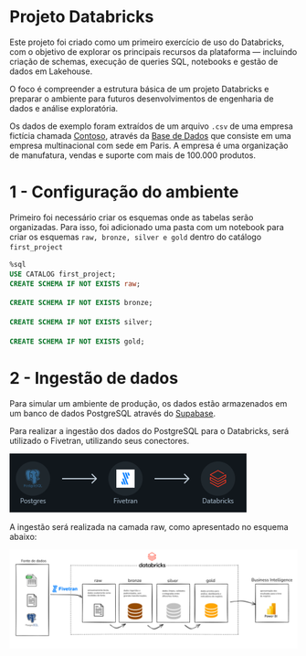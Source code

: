 # Projeto Databricks

Este projeto foi criado como um primeiro exercício de uso do Databricks, com o objetivo de explorar os principais recursos da plataforma — incluindo criação de schemas, execução de queries SQL, notebooks e gestão de dados em Lakehouse.

O foco é compreender a estrutura básica de um projeto Databricks e preparar o ambiente para futuros desenvolvimentos de engenharia de dados e análise exploratória.

Os dados de exemplo foram extraídos de um arquivo `.csv` de uma empresa fictícia chamada [Contoso](https://learn.microsoft.com/pt-br/microsoft-365/enterprise/contoso-overview?view=o365-worldwide), através da [Base de Dados](https://github.com/sql-bi/Contoso-Data-Generator-V2-Data/releases/tag/ready-to-use-data) que consiste em uma empresa multinacional com sede em Paris. A empresa é uma organização de manufatura, vendas e suporte com mais de 100.000 produtos.

# 1 - Configuração do ambiente
Primeiro foi necessário criar os esquemas onde as tabelas serão organizadas. Para isso, foi adicionado uma pasta com um notebook para criar os esquemas `raw, bronze, silver e gold` dentro do catálogo `first_project`

```sql
%sql
USE CATALOG first_project;
CREATE SCHEMA IF NOT EXISTS raw;

CREATE SCHEMA IF NOT EXISTS bronze;

CREATE SCHEMA IF NOT EXISTS silver;

CREATE SCHEMA IF NOT EXISTS gold;
```

# 2 - Ingestão de dados
Para simular um ambiente de produção, os dados estão armazenados em um banco de dados PostgreSQL através do [Supabase](https://supabase.com/).

Para realizar a ingestão dos dados do PostgreSQL para o Databricks, será utilizado o Fivetran, utilizando seus conectores.

![Fivetran](./fivetran.png)

A ingestão será realizada na camada raw, como apresentado no esquema abaixo:

![Fivetran](./medallion.png)